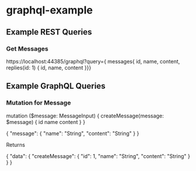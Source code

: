 # graphql-example

## Example REST Queries
### Get Messages
https://localhost:44385/graphql?query={ messages{ id, name, content, replies(id: 1) { id, name, content }}}

## Example GraphQL Queries
### Mutation for Message
mutation ($message: MessageInput) {
  createMessage(message: $message) { id name content }
}

{
  "message": {
     "name": "String",
  	 "content": "String"
  }
}

Returns

{
  "data": {
    "createMessage": {
      "id": 1,
      "name": "String",
      "content": "String"
    }
  }
}
